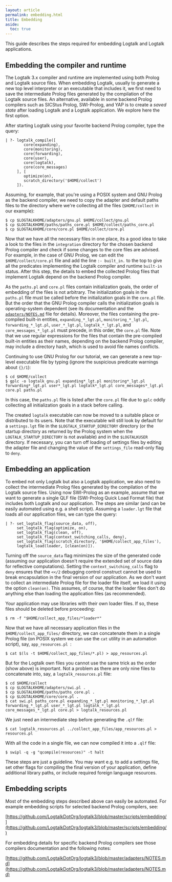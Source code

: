 ```yaml
---
layout: article
permalink: embedding.html
title: Embedding
aside:
  toc: true
---
```


This guide describes the steps required for embedding Logtalk and Logtalk applications.

## Embedding the compiler and runtime

The Logtalk 3.x compiler and runtime are implemented using both Prolog and Logtalk source files. When embedding Logtalk, usually to generate a new top level interpreter or an executable that includes it, we first need to save the intermediate Prolog files generated by the compilation of the Logtalk source files. An alternative, available in some backend Prolog compilers such as SICStus Prolog, SWI-Prolog, and YAP is to create a *saved state* after loading Logtalk and a Logtalk application. We explore here the first option.

After starting Logtalk using your favorite backend Prolog compiler, type the query:
 
```logtalk
| ?- logtalk_compile([
        core(expanding),
        core(monitoring),
        core(forwarding),
        core(user),
        core(logtalk),
        core(core_messages)
     ], [
        optimize(on),
        scratch_directory('$HOME/collect')
     ]).
```

Assuming, for example, that you're using a POSIX system and GNU Prolog as the backend compiler, we need to copy the adapter and default paths files to the directory where we're collecting all the files (`$HOME/collect` in our example):

```shell
$ cp $LOGTALKHOME/adapters/gnu.pl $HOME/collect/gnu.pl
$ cp $LOGTALKHOME/paths/paths_core.pl $HOME/collect/paths_core.pl
$ cp $LOGTALKHOME/core/core.pl $HOME/collect/core.pl
```

Now that we have all the necessary files in one place, its a good idea to take a look to the files in the `integration` directory for the chosen backend Prolog compiler and check if some changes to the core files are advised. For example, in the case of GNU Prolog, we can edit the `$HOME/collect/core.pl` file and add the line `:- built_in.` to the top to give all the predicates implementing the Logtalk compiler and runtime `built-in` status. After this step, the details to embed the collected Prolog files that implement Logtalk depend on the backend Prolog compiler.

As the `paths.pl` and `core.pl` files contain initialization goals, the order of embedding of the files is not arbitrary. The initialization goals in the `paths.pl` file must be called before the initialization goals in the `core.pl` file. But the order that the GNU Prolog compiler calls the initialization goals is operating-system dependent (see its documentation and the [`adapters/NOTES.md`](https://github.com/LogtalkDotOrg/logtalk3/blob/master/adapters/NOTES.md) file for details). Moreover, the files containing the pre-compiled built-in entities, `expanding_*_lgt.pl`, `monitoring_*_lgt.pl`, `forwarding_*_lgt.pl`, `user_*_lgt.pl`, `logtalk_*_lgt.pl`, and `core_messages_*_lgt.pl` must precede, in this order, the `core.pl` file. Note that we use regular expressions for the files that contain the pre-compiled built-in entities as their names, depending on the backend Prolog compiler, may include a directory hash, which is used to avoid file names conflicts. 

Continuing to use GNU Prolog for our tutorial, we can generate a new top-level executable file by typing (ignore the suspicious predicate warnings about `{}/1`):

```shell
$ cd $HOME/collect
$ gplc -o logtalk gnu.pl expanding*_lgt.pl monitoring*_lgt.pl forwarding*_lgt.pl user*_lgt.pl logtalk*_lgt.pl core_messages*_lgt.pl core.pl paths.pl
```

In this case, the `paths.pl` file is listed after the `core.pl` file due to `gplc` oddly collecting all initialization goals in a stack before calling.

The created `logtalk` executable can now be moved to a suitable place or distributed to its users. Note that the executable will still look by default for a `settings.lgt` file in the `$LOGTALK_STARTUP_DIRECTORY` directory (or the startup directory as returned by the Prolog system when the `LOGTALK_STARTUP_DIRECTORY` is not available) and in the `$LOGTALKUSER` directory. If necessary, you can turn off loading of settings files by editing the adapter file and changing the value of the `settings_file` read-only flag to `deny`.

## Embedding an application

To embed not only Logtalk but also a Logtalk application, we also need to collect the intermediate Prolog files generated by the compilation of the Logtalk source files. Using now SWI-Prolog as an example, assume that we want to generate a single QLF file (SWI-Prolog Quick Load Format file) that includes both Logtalk and our application. The steps are similar (and can be easily automated using e.g. a shell script). Assuming a `loader.lgt` file that loads all our application files, we can type the query:

```logtalk
| ?- set_logtalk_flag(source_data, off),
     set_logtalk_flag(optimize, on), 
     set_logtalk_flag(clean, off),
     set_logtalk_flag(context_switching_calls, deny),
     set_logtalk_flag(scratch_directory, '$HOME/collect_app_files'),
     logtalk_load(loader, [clean(on)]).
```

Turning off the `source_data` flag minimizes the size of the generated code (assuming our application doesn't require the extended set of source data for reflective computations). Setting the `context_switching_calls` flag to `deny` ensures that the `<</2` debugging control construct cannot be used to break encapsulation in the final version of our application. As we don't want to collect an intermediate Prolog file for the loader file itself, we load it using the option `clean(on)`. This assumes, of course, that the loader files don't do anything else than loading the application files (as recommended).

Your application may use libraries with their own loader files. If so, these files should be deleted before proceeding:

```shell
$ rm -f "$HOME/collect_app_files/*loader*"
```

Now that we have all necessary application files in the `$HOME/collect_app_files/` directory, we can concatenate them in a single Prolog file (on POSIX system we can use the `cat` utility in an automation script), say, `app_resources.pl `:

```shell
$ cat $(ls -t $HOME/collect_app_files/*.pl) > app_resources.pl
```

But for the Logtalk own files you cannot use the same trick as the order (show above) is important. Not a problem as there are only nine files to concatenate into, say, a `logtalk_resources.pl` file:

```shell
$ cd $HOME/collect
$ cp $LOGTALKHOME/adapters/swi.pl .
$ cp $LOGTALKHOME/paths/paths_core.pl .
$ cp $LOGTALKHOME/core/core.pl .
$ cat swi.pl paths_core.pl expanding_*_lgt.pl monitoring_*_lgt.pl forwarding_*_lgt.pl user_*_lgt.pl logtalk_*_lgt.pl core_messages_*_lgt.pl core.pl > logtalk_resources.pl
```

We just need an intermediate step before generating the `.qlf` file:

```shell
$ cat logtalk_resources.pl ../collect_app_files/app_resources.pl > resources.pl
```

With all the code in a single file, we can now compiled it into a `.qlf` file:

```shell
$ swipl -q -g "qcompile(resources)" -t halt
```

These steps are just a guideline. You may want e.g. to add a settings file, set other flags for compiling the final version of your application, define additional library paths, or include required foreign language resources.

## Embedding scripts

Most of the embedding steps described above can easily be automated. For example embedding scripts for selected backend Prolog compilers, see:

[https://github.com/LogtalkDotOrg/logtalk3/blob/master/scripts/embedding/](https://github.com/LogtalkDotOrg/logtalk3/blob/master/scripts/embedding/)

For embedding details for specific backend Prolog compilers see those compilers documentation and the following notes:

[https://github.com/LogtalkDotOrg/logtalk3/blob/master/adapters/NOTES.md](https://github.com/LogtalkDotOrg/logtalk3/blob/master/adapters/NOTES.md)
